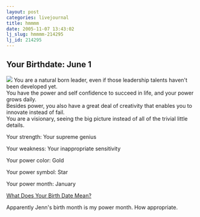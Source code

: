 ```yaml
---
layout: post
categories: livejournal
title: hmmmm
date: 2005-11-07 13:43:02
lj_slug: hmmmm-214295
lj_id: 214295
---
```

**Your Birthdate: June 1**  
---  
![](http://images.blogthings.com/whatdoesyourbirthdatemeanquiz/birthday.jpg) You are a natural born leader, even if those leadership talents haven't been developed yet.  
You have the power and self confidence to succeed in life, and your power grows daily.  
Besides power, you also have a great deal of creativity that enables you to innovate instead of fail.  
You are a visionary, seeing the big picture instead of all of the trivial little details.  



Your strength: Your supreme genius  



Your weakness: Your inappropriate sensitivity  



Your power color: Gold  



Your power symbol: Star  



Your power month: January  



[What Does Your Birth Date Mean?](http://www.blogthings.com/whatdoesyourbirthdatemeanquiz/)



Apparently Jenn's birth month is my power month. How appropriate.
